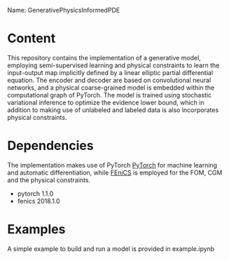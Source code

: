 
Name: GenerativePhysicsInformedPDE


# Content


This repository contains the implementation of a generative model, employing semi-supervised learning and physical constraints to learn the input-output map implicitly defined by a linear elliptic partial differential equation. The encoder and decoder are based on convolutional neural networks, and a physical coarse-grained model is embedded within the computational graph of PyTorch. The model is trained using stochastic variational inference to optimize the evidence lower bound, which in addition to making use of unlabeled and labeled data is also incorporates physical constraints.

# Dependencies


The implementation makes use of PyTorch [PyTorch](https://pytorch.org/) for machine learning and automatic differentiation, while [FEniCS](https://fenicsproject.org/) is employed for the FOM, CGM and the physical constraints.


* pytorch 1.1.0
* fenics 2018.1.0



# Examples

A simple example to build and run a model is provided in example.ipynb
